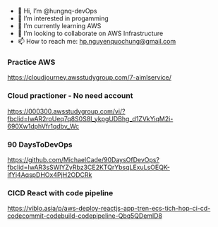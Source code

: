 - 👋 Hi, I’m @hungnq-devOps
- 👀 I’m interested in progamming
- 🌱 I’m currently learning AWS
- 💞️ I’m looking to collaborate on AWS Infrastructure
- 📫 How to reach me: hp.nguyenquochung@gmail.com

<!---
hungnq-devObs/hungnq-devObs is a ✨ special ✨ repository because its `README.md` (this file) appears on your GitHub profile.
You can click the Preview link to take a look at your changes.
--->

### Practice AWS
https://cloudjourney.awsstudygroup.com/7-aimlservice/

### Cloud practioner - No need account
https://000300.awsstudygroup.com/vi/?fbclid=IwAR2roUeq7q8S0S8I_ykpgUDBhg_d1ZVkYiqM2i-690Xw1dphVfr1qdbv_Wc

### 90 DaysToDevOps
https://github.com/MichaelCade/90DaysOfDevOps?fbclid=IwAR3sSWlYZyRbz3CE2KTQrYbsqLExuLsOEQK-ifYj4AqspDHOx4PjH2ODCRk

### CICD React with code pipeline
https://viblo.asia/p/aws-deploy-reactjs-app-tren-ecs-tich-hop-ci-cd-codecommit-codebuild-codepipeline-Qbq5QDemlD8
